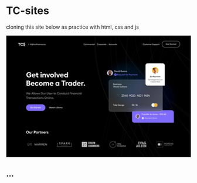 # TC-sites
cloning this site below as practice with html, css and js

![image alt](https://github.com/MfrankUg/TC-sites/blob/d8504b2463e65a641e0faa3a26cffbebd20735e9/Design.png)
## ...
